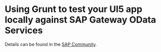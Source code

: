 # Using Grunt to test your UI5 app locally against SAP Gateway OData Services

Details can be found in the [SAP Community](https://blogs.sap.com/2016/07/28/using-grunt-to-test-your-ui5-app-locally-against-real-sap-gateway-odata-services/).